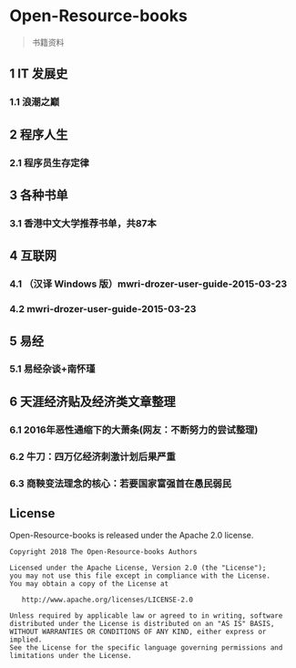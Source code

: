 # Open-Resource-books

> 书籍资料

## 1 IT 发展史

### 1.1 浪潮之巅

## 2 程序人生

### 2.1 程序员生存定律

## 3 各种书单

### 3.1 香港中文大学推荐书单，共87本

## 4 互联网

### 4.1 （汉译 Windows 版）mwri-drozer-user-guide-2015-03-23

### 4.2 mwri-drozer-user-guide-2015-03-23

## 5 易经

### 5.1 易经杂谈+南怀瑾

## 6 天涯经济贴及经济类文章整理

### 6.1 2016年恶性通缩下的大萧条(网友：不断努力的尝试整理)

### 6.2 牛刀：四万亿经济刺激计划后果严重

### 6.3 商鞅变法理念的核心：若要国家富强首在愚民弱民

## License

Open-Resource-books is released under the Apache 2.0 license.

```
Copyright 2018 The Open-Resource-books Authors

Licensed under the Apache License, Version 2.0 (the "License");
you may not use this file except in compliance with the License.
You may obtain a copy of the License at

   http://www.apache.org/licenses/LICENSE-2.0

Unless required by applicable law or agreed to in writing, software
distributed under the License is distributed on an "AS IS" BASIS,
WITHOUT WARRANTIES OR CONDITIONS OF ANY KIND, either express or implied.
See the License for the specific language governing permissions and
limitations under the License.
```